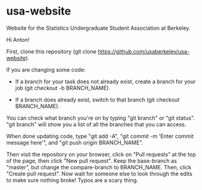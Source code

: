 # usa-website
Website for the Statistics Undergraduate Student Association at Berkeley.

Hi Anton!

First, clone this repository (git clone https://github.com/usaberkeley/usa-website). 

If you are changing some code: 

- If a branch for your task does not already exist, create a branch for your job (git checkout -b BRANCH_NAME). 

- If a branch does already exist, switch to that branch (git checkout BRANCH_NAME). 

You can check what branch you're on by typing "git branch" or "git status". "git branch" will show you a list of all the branches that you can access.

When done updating code, type "git add -A", "git commit -m 'Enter commit message here'", and "git push origin BRANCH_NAME". 

Then visit the repository on your browser, click on "Pull requests" at the top of the page, then click "New pull request". Keep the base-branch as "master", but change the compare-branch to BRANCH_NAME. Then, click "Create pull request". Now wait for someone else to look through the edits to make sure nothing broke! Typos are a scary thing. 

